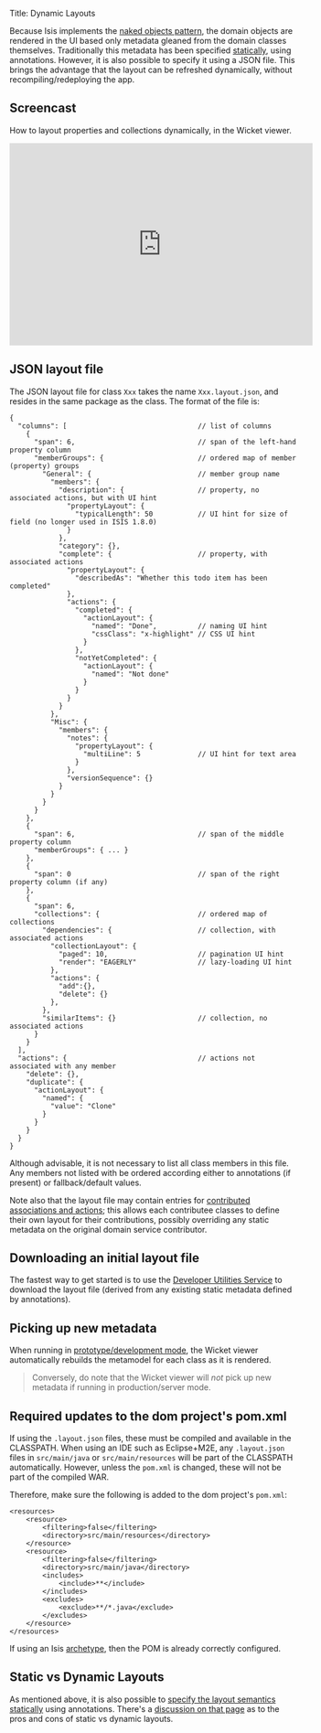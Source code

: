 Title: Dynamic Layouts

[//]: # (content copied to _user-guide_xxx)

Because Isis implements the [naked objects pattern](http://en.wikipedia.org/wiki/Naked_objects), the domain objects are rendered in the UI based only metadata gleaned from the domain classes themselves.  Traditionally this metadata has been specified [statically](./static-layouts.html), using annotations.  However, it is also possible to specify it using a JSON file.  This brings the advantage that the layout can be refreshed dynamically, without recompiling/redeploying the app.

## <a name="screencast"></a>Screencast

How to layout properties and collections dynamically, in the Wicket viewer.

<iframe width="530" height="354" src="http://www.youtube.com/embed/zmrg49WeEPc" frameborder="0" allowfullscreen></iframe>


## JSON layout file

The JSON layout file for class `Xxx` takes the name `Xxx.layout.json`, and resides in the same package as the class.
The format of the file is:

    {
      "columns": [                                // list of columns
        {
          "span": 6,                              // span of the left-hand property column
          "memberGroups": {                       // ordered map of member (property) groups
            "General": {                          // member group name
              "members": {
                "description": {                  // property, no associated actions, but with UI hint
                  "propertyLayout": {
                    "typicalLength": 50           // UI hint for size of field (no longer used in ISIS 1.8.0)
                  }
                },
                "category": {},
                "complete": {                     // property, with associated actions
                  "propertyLayout": {
                    "describedAs": "Whether this todo item has been completed"
                  },
                  "actions": {
                    "completed": {
                      "actionLayout": {
                        "named": "Done",          // naming UI hint
                        "cssClass": "x-highlight" // CSS UI hint
                      }
                    },
                    "notYetCompleted": {
                      "actionLayout": {
                        "named": "Not done"
                      }
                    }
                  }
                }
              },
              "Misc": {
                "members": {
                  "notes": {
                    "propertyLayout": {
                      "multiLine": 5              // UI hint for text area
                    }
                  },
                  "versionSequence": {}
                }
              }
            }
          }
        },
        {
          "span": 6,                              // span of the middle property column
          "memberGroups": { ... }
        },
        {
          "span": 0                               // span of the right property column (if any)
        },
        {
          "span": 6,
          "collections": {                        // ordered map of collections
            "dependencies": {                     // collection, with associated actions
              "collectionLayout": {
                "paged": 10,                      // pagination UI hint
                "render": "EAGERLY"               // lazy-loading UI hint
              },
              "actions": {
                "add":{},
                "delete": {}
              },
            },
            "similarItems": {}                    // collection, no associated actions
          }
        }
      ],
      "actions": {                                // actions not associated with any member
        "delete": {},
        "duplicate": {
          "actionLayout": {
            "named": {
              "value": "Clone"
            }
          }
        }
      }
    }
 
Although advisable, it is not necessary to list all class members in this file.  Any members not listed with be
ordered according either to annotations (if present) or fallback/default values.

Note also that the layout file may contain entries for
[contributed associations and actions](../../../more-advanced-topics/how-to-01-062-How-to-decouple-dependencies-using-contributions.html);
this allows each contributee classes to define their own layout for their contributions, possibly overriding any
static metadata on the original domain service contributor.

## Downloading an initial layout file

The fastest way to get started is to use the [Developer Utilities Service](../../../reference/services/developer-utilities-service.html) to download the layout file (derived from any existing static metadata defined by annotations).

## Picking up new metadata

When running in [prototype/development mode](../../../reference/deployment-type.html), the Wicket viewer automatically rebuilds the metamodel for each class as it is rendered.

> Conversely, do note that the Wicket viewer will *not* pick up new metadata if running in production/server mode.

## Required updates to the dom project's pom.xml

If using the `.layout.json` files, these must be compiled and available in the CLASSPATH.  When using an IDE such as Eclipse+M2E, any `.layout.json` files in `src/main/java` or `src/main/resources` will be part of the CLASSPATH automatically.  However, unless the `pom.xml` is changed, these will not be part of the compiled WAR.

Therefore, make sure the following is added to the dom project's `pom.xml`:

    <resources>
        <resource>
            <filtering>false</filtering>
            <directory>src/main/resources</directory>
        </resource>
        <resource>
            <filtering>false</filtering>
            <directory>src/main/java</directory>
            <includes>
                <include>**</include>
            </includes>
            <excludes>
                <exclude>**/*.java</exclude>
            </excludes>
        </resource>
    </resources>
 
If using an Isis [archetype](../../../intro/getting-started/simple-archetype.html), then the POM is already correctly configured.

## Static vs Dynamic Layouts

As mentioned above, it is also possible to [specify the layout semantics statically](./static-layouts.html) using annotations.  There's a <a href="static-layouts.html#pros-and-cons">discussion on that page</a> as to the pros and cons of static vs dynamic layouts.
